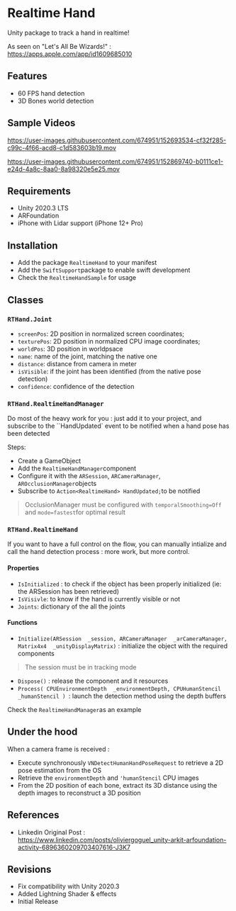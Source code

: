 # Realtime Hand

Unity package to track a hand in realtime!

As seen on "Let's All Be Wizards!" : https://apps.apple.com/app/id1609685010

## Features
* 60 FPS hand detection
* 3D Bones world detection

## Sample Videos

https://user-images.githubusercontent.com/674951/152693534-cf32f285-c99c-4f66-acd8-c1d583603b19.mov

https://user-images.githubusercontent.com/674951/152869740-b0111ce1-e24d-4a8c-8aa0-8a98320e5e25.mov 


## Requirements
* Unity 2020.3 LTS 
* ARFoundation
* iPhone with Lidar support (iPhone 12+ Pro)

## Installation
* Add the package `RealtimeHand` to your manifest
* Add the `SwiftSupport`package to enable swift development
* Check the `RealtimeHandSample` for usage

## Classes

### `RTHand.Joint`
* `screenPos`: 2D position in normalized screen coordinates;
* `texturePos`: 2D position in normalized CPU image coordinates;
* `worldPos`: 3D position in worldpsace
*  `name`: name of the joint, matching the native one
* `distance`: distance from camera in meter
* `isVisible`: if the joint has been identified (from the native pose detection)
* `confidence`: confidence of the detection

### `RTHand.RealtimeHandManager`
Do most of the heavy work for you : just add it to your project, and subscribe to the ``HandUpdated` event to be notified when a hand pose has been detected

Steps:
* Create a GameObject
* Add the `RealtimeHandManager`component
* Configure it with the `ARSession`, `ARCameraManager`, `AROcclusionManager`objects
* Subscribe to  `Action<RealtimeHand> HandUpdated;`to be notified

>  OcclusionManager must be configured with `temporalSmoothing=Off` and
> `mode=fastest`for optimal result


### `RTHand.RealtimeHand`
If you want to have a full control on the flow, you can manually intialize and call the hand detection process : more work, but more control. 

#### Properties
* `IsInitialized` : to check if the object has been properly initialized (ie: the ARSession has been retrieved)
* `IsVisivle`: to know if the hand is currently visible or not
* `Joints`: dictionary of the all the joints 

#### Functions
* `Initialize(ARSession  _session, ARCameraManager  _arCameraManager, Matrix4x4  _unityDisplayMatrix)` :  initialize the object with the required components
>  The session must be in tracking mode 
*  `Dispose()` :  release the component and it resources
*  `Process( CPUEnvironmentDepth  _environmentDepth, CPUHumanStencil  _humanStencil ) `: launch the detection method using the depth buffers

Check the ``RealtimeHandManager``as an example


## Under the hood
When a camera frame is received :
* Execute synchronously `VNDetectHumanHandPoseRequest` to retrieve a 2D pose estimation from the OS
* Retrieve the `environmentDepth` and `'humanStencil` CPU images 
* From the 2D position of each bone, extract its 3D distance using the depth images to reconstruct a 3D position

## References
* Linkedin Original Post : https://www.linkedin.com/posts/oliviergoguel_unity-arkit-arfoundation-activity-6896360209703407616-J3K7


## Revisions
* Fix compatibility with Unity 2020.3
* Added Lightning Shader & effects
* Initial Release

